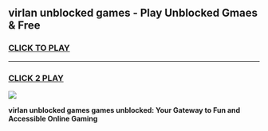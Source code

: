 
## virlan unblocked games - Play Unblocked Gmaes & Free
<h3>
<a href="https://news.freeplayer.one?title=virlan_unblocked_games&ref=23F">CLICK TO PLAY</a></h3>
<hr>

<h3>
<a href="https://news.freeplayer.one?title=virlan_unblocked_games&ref=23F">CLICK 2 PLAY</a>
  
</h3>

<a href="https://news.freeplayer.one?title=virlan_unblocked_games&ref=23F/"><img src="https://clearcache.store/games.png"></a>


**virlan unblocked games games unblocked: Your Gateway to Fun and Accessible Online Gaming**

